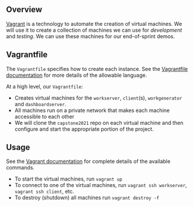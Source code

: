 
## Overview

[Vagrant](https://www.vagrantup.com/) is a technology to automate 
the creation of virtual machines.  We will use it to create a
collection of machines we can use for *development* and *testing*.
We can use these machines for our end-of-sprint demos.

## Vagrantfile

The `Vagrantfile` specifies how to create each instance.  See
the [Vagrantfile documentation](https://www.vagrantup.com/docs/vagrantfile) 
for more details of the allowable language.

At a high level, our `Vagrantfile`:

* Creates virtual machines for the `workserver`, `client`(s), `workgenerator`
  and `dashboardserver`.
* All machines run on a private network that makes each machine accessible
  to each other
* We will clone the `capstone2021` repo on each virtual machine and then
  configure and start the appropriate portion of the project.

## Usage

See the [Vagrant documentation](https://www.vagrantup.com/docs) for complete
details of the available commands.

* To start the virtual machines, run `vagrant up`
* To connect to one of the virtual machines, run `vagrant ssh workserver`,
  `vagrant ssh client`, etc.
* To destroy (shutdown) all machines run `vagrant destroy -f`



